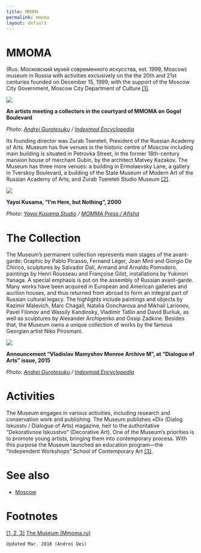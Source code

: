 ```yaml
---
title: MMOMA
permalink: mmoma
layout: default
---
```


# MMOMA

(Rus. Московский музей современного искусства, est. 1999, Moscow) museum in Russia with activities exclusively on the the 20th and 21st centuries founded on December 15, 1999, with the support of the Moscow City Government, Moscow City Department of Culture <span id="a1">[\[1\]](#f1)</span>.

![](/encyclopedia/images/yard.jpg)

**An artists meeting a collectors in the courtyard of MMOMA on Gogol Boulevard**

*Photo: [Andrei Gurotesuku](deinichenko-andrei) / [Indexmod Encyclopedia](index)*

Its founding director was Zurab Tsereteli, President of the Russian Academy of Arts. Museum has five venues in the historic centre of Moscow including main building is situated in Petrovka Street, in the former 18th-century mansion house of merchant Gubin, by the architect Matvey Kazakov. The Museum has three more venues: a building in Ermolaevsky Lane, a gallery in Tverskoy Boulevard, a building of the State Museum of Modern Art of the Russian Academy of Arts, and Zurab Tsereteli Studio Museum <span id="a2">[\[2\]](#f3)</span>.

![](/encyclopedia/images/kusama.jpg)

**Yayoi Kusama, “I'm Here, but Nothing”, 2000**

*Photo: [Yayoi Kusama Studio](index) / [MOMMA Press / Afisha](index)*

# The Collection

The Museum’s permanent collection represents main stages of the avant-garde: Graphic by Pablo Picasso, Fernand Léger, Joan Miró and Giorgio De Chirico,  sculptures by Salvador Dalí, Armand and Arnaldo Pomodoro, paintings by Henri Rousseau and Françoise Gilot, installations by Yukinori Yanaga. A special emphasis is put on the assembly of Russian avant-garde. Many works have been acquired in European and American galleries and auction houses, and thus returned from abroad to form an integral part of Russian cultural legacy. The highlights include paintings and objects by Kazimir Malevich, Marc Chagall, Natalia Goncharova and Mikhail Larionov, Pavel Filonov and Wassily Kandinsky, Vladimir Tatlin and David Burliuk, as well as sculptures by Alexander Archipenko and Ossip Zadkine. Besides that, the Museum owns a unique collection of works by the famous Georgian artist Niko Pirosmani.

![](/encyclopedia/images/monroe.jpg)

**Announcement “Vladislav Mamyshev Monroe Archive M”, at “Dialogue of Arts” issue, 2015**

*Photo: [Andrei Gurotesuku](deinichenko-andrei) / [Indexmod Encyclopedia](index)*

# Activities
The Museum engages in various activities, including research and conservation work and publishing. The Museum publishes «DI» (Dialog Iskusstv / Dialogue of Arts) magazine, heir to the authoritative “Dekorativnoe Iskusstvo” (Decorative Art). One of the Museum’s priorities is to promote young artists, bringing them into contemporary process. With this purpose the Museum launched an education program—the “Independent Workshops” School of Contemporary Art <span id="a3">[\[3\]](#f3)</span>.

# See also

+ [Moscow](moscow)

# Footnotes

[[1, 2, 3]](#a1) <span id="f1"></span> [The Museum (Mmoma.ru)](http://www.mmoma.ru/en/about/)

`Updated Mar. 2018 (Andrei Dei)`
